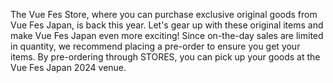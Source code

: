 The Vue Fes Store, where you can purchase exclusive original goods from Vue Fes Japan, is back this year. Let's gear up with these original items and make Vue Fes Japan even more exciting!
Since on-the-day sales are limited in quantity, we recommend placing a pre-order to ensure you get your items. By pre-ordering through STORES, you can pick up your goods at the Vue Fes Japan 2024 venue.
